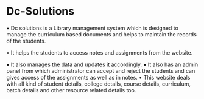 # Dc-Solutions

• Dc solutions is a Library management system which is designed to 
manage the curriculum based documents and helps to maintain the 
records of the students.


• It helps the students to access notes and assignments from the website.


• It also manages the data and updates it accordingly.
• It also has an admin panel from which administrator can accept and 
reject the students and can gives access of the assignments as well as in 
notes.
• This website deals with all kind of student details, college details, 
course details, curriculum, batch details and other resource related 
details too.
